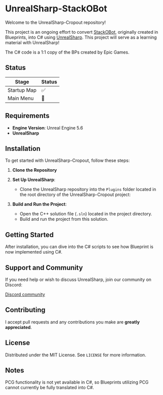 # UnrealSharp-StackOBot

Welcome to the UnrealSharp-Cropout repository! 

This project is an ongoing effort to convert [StackOBot](https://dev.epicgames.com/community/learning/paths/yG/stack-o-bot), originally created in Blueprints, into C# using [UnrealSharp](https://github.com/UnrealSharp/UnrealSharp). This project will serve as a learning material with UnrealSharp!

The C# code is a 1:1 copy of the BPs created by Epic Games.

## Status
| Stage | Status |
| -------- | ------- |
| Startup Map | :white_check_mark: |
| Main Menu | :white_square_button: |





## Requirements

- **Engine Version**: Unreal Engine 5.6
- **UnrealSharp**

## Installation

To get started with UnrealSharp-Cropout, follow these steps:

1. **Clone the Repository**

2. **Set Up UnrealSharp**:
    - Clone the UnrealSharp repository into the `Plugins` folder located in the root directory of the UnrealSharp-Cropout project:

3. **Build and Run the Project**:
    - Open the C++ solution file (`.sln`) located in the project directory.
    - Build and run the project from this solution.

## Getting Started

After installation, you can dive into the C# scripts to see how Blueprint is now implemented using C#.

## Support and Community

If you need help or wish to discuss UnrealSharp, join our community on Discord:

[Discord community](https://discord.gg/HQuJUYFxeV)

## Contributing
I accept pull requests and any contributions you make are **greatly appreciated**.

## License
Distributed under the MIT License. See `LICENSE` for more information.

## Notes

PCG functionality is not yet available in C#, so Blueprints utilizing PCG cannot currently be fully translated into C#.
